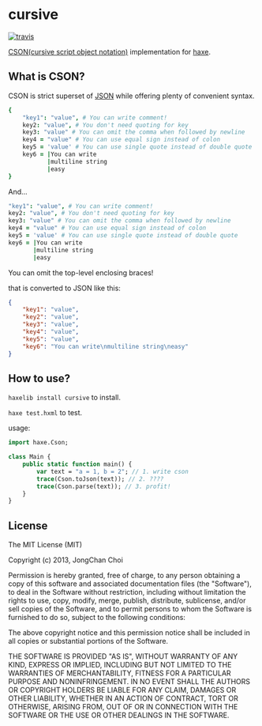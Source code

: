 cursive
=======

[![travis](https://travis-ci.org/disjukr/cursive.png)](https://travis-ci.org/disjukr/cursive)

[CSON(cursive script object notation)][cson] implementation for [haxe][haxe].

[cson]: https://github.com/lifthrasiir/cson
[haxe]: http://haxe.org/


What is CSON?
-------------
CSON is strict superset of [JSON][json]
while offering plenty of convenient syntax.

```cson
{
    "key1": "value", # You can write comment!
    key2: "value", # You don't need quoting for key
    key3: "value" # You can omit the comma when followed by newline
    key4 = "value" # You can use equal sign instead of colon
    key5 = 'value' # You can use single quote instead of double quote
    key6 = |You can write
           |multiline string
           |easy
}
```
And...
```cson
"key1": "value", # You can write comment!
key2: "value", # You don't need quoting for key
key3: "value" # You can omit the comma when followed by newline
key4 = "value" # You can use equal sign instead of colon
key5 = 'value' # You can use single quote instead of double quote
key6 = |You can write
       |multiline string
       |easy
```
You can omit the top-level enclosing braces!

that is converted to JSON like this:
```json
{
    "key1": "value",
    "key2": "value",
    "key3": "value",
    "key4": "value",
    "key5": "value",
    "key6": "You can write\nmultiline string\neasy"
}
```

[json]: http://json.org/


How to use?
-----------
`haxelib install cursive` to install.

`haxe test.hxml` to test.

usage:
```haxe
import haxe.Cson;

class Main {
    public static function main() {
        var text = "a = 1, b = 2"; // 1. write cson
        trace(Cson.toJson(text)); // 2. ????
        trace(Cson.parse(text)); // 3. profit!
    }
}
```


License
-------

The MIT License (MIT)

Copyright (c) 2013, JongChan Choi

Permission is hereby granted, free of charge, to any person obtaining a copy
of this software and associated documentation files (the "Software"), to deal
in the Software without restriction, including without limitation the rights
to use, copy, modify, merge, publish, distribute, sublicense, and/or sell
copies of the Software, and to permit persons to whom the Software is
furnished to do so, subject to the following conditions:

The above copyright notice and this permission notice shall be included in
all copies or substantial portions of the Software.

THE SOFTWARE IS PROVIDED "AS IS", WITHOUT WARRANTY OF ANY KIND, EXPRESS OR
IMPLIED, INCLUDING BUT NOT LIMITED TO THE WARRANTIES OF MERCHANTABILITY,
FITNESS FOR A PARTICULAR PURPOSE AND NONINFRINGEMENT. IN NO EVENT SHALL THE
AUTHORS OR COPYRIGHT HOLDERS BE LIABLE FOR ANY CLAIM, DAMAGES OR OTHER
LIABILITY, WHETHER IN AN ACTION OF CONTRACT, TORT OR OTHERWISE, ARISING FROM,
OUT OF OR IN CONNECTION WITH THE SOFTWARE OR THE USE OR OTHER DEALINGS IN
THE SOFTWARE.
